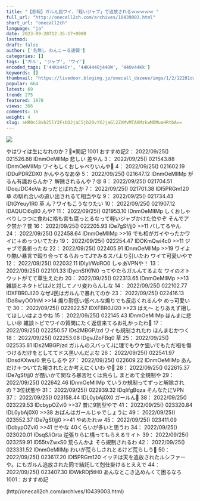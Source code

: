 ```yaml
---
title: "【悲報】ガルん民ワイ、「軽いジャブ」で追放されるｗｗｗｗｗ "
full_url: "http://onecall2ch.com/archives/10439003.html"
short_url: "onecall2ch"
language: "ja"
date: 2023-09-28T12:35:17+0900
lastmod: 
draft: false
author: ['名無し わんこーる速報']
categories: []
tags: ['ガル', 'ジャブ', 'ワイ']
encoded_tags: ['44Ks44Or', '44K444Oj44OW', '44Ov44Kk']
keywords: []
thumbnail: "https://livedoor.blogimg.jp/onecall_dazeee/imgs/1/2/12281dae-s.jpg"
popular: 664
latest: 69
trend: 275
featured: 1878
views: 366
comments: 16
weight: 4
slug: aHR0cC8vb25lY2FsbDJjaC5jb20vYXJjaGl2ZXMvMTA0MzkwMDMuaHRtbA==
---
```


![](https://livedoor.blogimg.jp/onecall_dazeee/imgs/1/2/12281dae-s.jpg)

やはワイは生になれのか？🥺※関記 1001 おすすめ記2： 2022/09/25() 021526.88 IDnmOeMlIMp 悲しい 差やん 3： 2022/09/25() 021543.88 IDnmOeMlIMp ワイもしくおしゃべりいんや🥺 4： 2022/09/25() 021602.19 IDDuPDRZDX0 かんやろなあ😰 5： 2022/09/25() 021647.12 IDnmOeMlIMp がるん有識おらんか？ 解除されるんや？😢 8： 2022/09/25() 021704.51 IDoqJDC4oVa おっだとばれたか 7： 2022/09/25() 021701.38 IDI5PRGm120 草 の馴れ合いの追い出されるて相当やな 9： 2022/09/25() 021734.43 IDtGYeuy1R0 草 ん？ワイもこうなりたい 10： 2022/09/25() 021907.12 IDAQUCi6q80 んや? 11： 2022/09/25() 021953.10 IDnmOeMlIMp しくおしゃべりしつつに食わに格も宮も腐っとるなって軽いジャブかけた位やぞ そんでアク禁か？普 16： 2022/09/25() 022205.93 IDe7gSf/jj0 >>11 バしてるやん 24： 2022/09/25() 022458.64 IDnmOeMlIMp >>16 でも相がガイやったかワイに＋めっついてたわ 19： 2022/09/25() 022254.47 IDOKmQwi4c0 >>11 ジャブで鼻折ったな 22： 2022/09/25() 022405.91 IDnmOeMlIMp >>19 ワイより酷い暴言で殴り合ってるらおってJでみるスバより引いたわ ワイて可愛いやで 12： 2022/09/25() 022032.11 IDIyI/WdRO0 しゃあVPNや！ 13： 2022/09/25() 022101.33 IDycnSfKfN0 ってやたらガルんてるよな ワイのオトウットがてて草生えたわ 20： 2022/09/25() 022313.65 IDnmOeMlIMp >>13 雑談とネタトピはJと対してノリ変わらんしな 14： 2022/09/25() 022102.77 IDXFBR0JI20 なぜJ民はガルんで暴れてのか 23： 2022/09/25() 022416.13 IDd8wyOO1nM >>14 煽り耐低い低ベルな煽りでも反応くれるんや めっ可愛いで 30： 2022/09/25() 022922.57 IDXFBR0JI20 >>23 はえ～ とりあえず相してほしいはよさやね 15： 2022/09/25() 022145.43 IDnmOeMlIMp ほんまに悲しい😢 雑談トピでワイの質問にたく返信来てるお礼かったわ🥺 17： 2022/09/25() 022250.57 IDs2MBGP/zd ワイも規制されたわ ほんまむかつく 18： 2022/09/25() 022253.08 IDgvJZoFBq0 草 25： 2022/09/25() 022535.81 IDs2MBGP/zd ガルんのスバってJに理でもウケ狙いでもただ相を傷つけるだけをとしててドス黒いんだよな 26： 2022/09/25() 022541.97 IDnsdKXws/0 荒らしるや 27： 2022/09/25() 022609.22 IDnmOeMlIMp あんだけ＋ついてた報されたとか考えにくいわ や🥺 28： 2022/09/25() 022615.37 IDe7gSf/jj0 が酷いかて関なろ暴言吐くは荒らし まとめて全規制や 29： 2022/09/25() 022642.46 IDnmOeMlIMp ていうか規制ってずっと解除されの？3位状態や 31： 2022/09/25() 022939.32 IDqlifgBqza そんなたにVPN 37： 2022/09/25() 023158.44 IDL0ybAj0X0 ガールん🤢 38： 2022/09/25() 023229.53 IDcbypOZvi0 >>37 普に9割型やで 41： 2022/09/25() 023320.84 IDL0ybAj0X0 >>38 おばんはガールじゃでしょうに 49： 2022/09/25() 023552.37 IDe7gSf/jj0 >>41 やめたれｗ 45： 2022/09/25() 023411.09 IDcbypOZvi0 >>41 せやな 40くらいが多いと思うわ 34： 2022/09/25() 023020.01 IDsqS/iOrta 逆張りらに構ってもらえるサイト 39： 2022/09/25() 023259.91 ID55tvZwxS0 荒らんかよ そら規制されるわ 42： 2022/09/25() 023331.52 IDnmOeMlIMp わいが荒らしされとるけど荒らしう🥺 50： 2022/09/25() 023617.20 IDI5PRGm120 イッチは天を追放されたルシファーや。にもガルん追放された同で結託して剋仕掛けるとええで 44： 2022/09/25() 023407.30 IDWkRDj5tH0 あんなとこき込めんくて困るなろ 1001：おすすめ記

(http//onecall2ch.com/archives/10439003.html)
